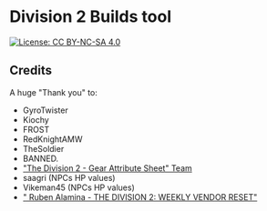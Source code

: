 # Division 2 Builds tool

[![License: CC BY-NC-SA 4.0](https://licensebuttons.net/l/by-nc-sa/4.0/80x15.png)](https://creativecommons.org/licenses/by-nc-sa/4.0/)

## Credits

A huge "Thank you" to:

* GyroTwister
* Kiochy
* FROST
* RedKnightAMW
* TheSoldier
* BANNED.
* ["The Division 2 - Gear Attribute Sheet" Team](https://docs.google.com/spreadsheets/d/1REi6cA7oSzT7h0O9YD6uxAbnCTmE-YKMDctsKogzXC8/pubhtml#)
* saagri (NPCs HP values)
* Vikeman45 (NPCs HP values)
* [" Ruben Alamina - THE DIVISION 2: WEEKLY VENDOR RESET"](https://rubenalamina.mx/the-division-weekly-vendor-reset/)
